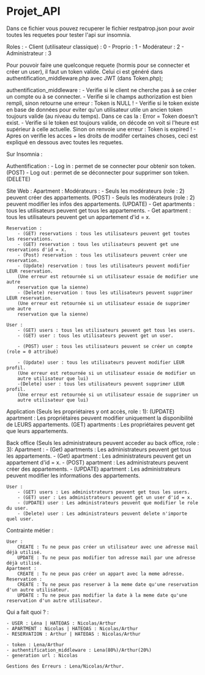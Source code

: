 # Projet_API

Dans ce fichier vous pouvez recuperer le fichier restpatrop.json pour avoir toutes les requetes pour tester l'api sur insomnia.

Roles :
    - Client (utilisateur classique) : 0
    - Proprio : 1
    - Modérateur : 2
    - Administrateur : 3

Pour pouvoir faire une quelconque requete (hormis pour se connecter et créer un user), il
faut un token valide. Celui ci est généré dans authentification_middleware.php avec JWT
(dans Token.php);

authentification_middleware : 
    - Verifie si le client ne cherche pas à se créer un compte ou à se connecter.
    - Verifie si le champs authorization est bien rempli, sinon retourne une erreur : Token is NULL !
    - Verifie si le token existe en base de données pour eviter qu'un utilisateur utile un ancien 
      token toujours valide (au niveau du temps). Dans ce cas la : Error = Token doesn't exist.
    - Verifie si le token est toujours valide, on décode on voit si l'heure est supérieur à celle actuelle. 
      Sinon on renvoie une erreur : Token is expired !
    - Apres on verifie les acces + les droits de modifer certaines choses, ceci est expliqué en dessous avec toutes les requetes.

Sur Insomnia : 

Authentification : 
    - Log in : permet de se connecter pour obtenir son token. (POST)
    - Log out : permet de se déconnecter pour supprimer son token. (DELETE)

Site Web :
    Apartment : 
        Modérateurs : 
            - Seuls les modérateurs (role : 2) peuvent créer des appartements. (POST)
            - Seuls les modérateurs (role : 2) peuvent modifier les infos des appartements. (UPDATE)
        - Get apartments : tous les utilisateurs peuvent get tous les appartements.
        - Get apartment : tous les utilisateurs peuvent get un appartement d'id = x.
    
    Reservation :
        - (GET) reservations : tous les utilisateurs peuvent get toutes les reservations.
        - (GET) reservation : tous les utilisateurs peuvent get une reservations d'id = x.
        - (Post) reservation : tous les utilisateurs peuvent créer une reservation.
        - (Update) reservation : tous les utilisateurs peuvent modifier LEUR reservation. 
        (Une erreur est retournée si un utilisateur essaie de modifier une autre 
        reservation que la sienne)
        - (Delete) reservation : tous les utilisateurs peuvent supprimer LEUR reservation. 
        (Une erreur est retournée si un utilisateur essaie de supprimer une autre 
        reservation que la sienne)

    User :
        - (GET) users : tous les utilisateurs peuvent get tous les users.
        - (GET) user : tous les utilisateurs peuvent get un user.

        - (POST) user : tous les utilisateurs peuvent se créer un compte (role = 0 attribué)

        - (Update) user : tous les utilisateurs peuvent modifier LEUR profil.
        (Une erreur est retournée si un utilisateur essaie de modifier un 
        autre utilisateur que lui)
        -(Delete) user : tous les utilisateurs peuvent supprimer LEUR profil.
        (Une erreur est retournée si un utilisateur essaie de supprimer un 
        autre utilisateur que lui)

Application (Seuls les propriétaires y ont accès, role : 1): 
    (UPDATE) apartment : Les propriétaires peuvent modifier uniquement la disponibilité de LEURS appartements.
    (GET) apartments : Les propriétaires peuvent get que leurs appartements.

Back office (Seuls les administrateurs peuvent acceder au back office, role : 3):
    Apartment : 
        - (Get) apartments : Les administrateurs peuvent get tous les appartements.
        - (Get) apartment : Les administrateurs peuvent get un appartement d'id = x.
        - (POST) apartment : Les administrateurs peuvent créer des appartements.
        - (UPDATE) apartment : Les administrateurs peuvent modifier les informations des appartements.

    User : 
        - (GET) users : Les administrateurs peuvent get tous les users.
        - (GET) user : Les administrateurs peuvent get un user d'id = x.
        - (UPDATE) user : Les administrateurs peuvent que modifier le role du user.
        - (Delete) user : Les administrateurs peuvent delete n'importe quel user.

Contrainte métier : 

    User : 
        CREATE : Tu ne peux pas créer un utilisateur avec une adresse mail déjà utilisé.
        UPDATE : Tu ne peux pas modifier ton adresse mail par une adresse déjà utilisé. 
    Apartment : 
        CREATE : Tu ne peux pas créer un appart avec la meme adresse.
    Reservation : 
        CREATE : Tu ne peux pas reserver à la meme date qu'une reservation d'un autre utilisateur.
        UPDATE : Tu ne peux pas modifier la date à la meme date qu'une reservation d'un autre utilisateur.

Qui a fait quoi ? :

    - USER : Léna | HATEOAS : Nicolas/Arthur
    - APARTMENT : Nicolas | HATEOAS : Nicolas/Arthur
    - RESERVATION : Arthur | HATEOAS : Nicolas/Arthur

    - token : Lena/Arthur
    - authentification_middleware : Lena(80%)/Arthur(20%)
    - generation url : Nicolas

    Gestions des Erreurs : Lena/Nicolas/Arthur.



        